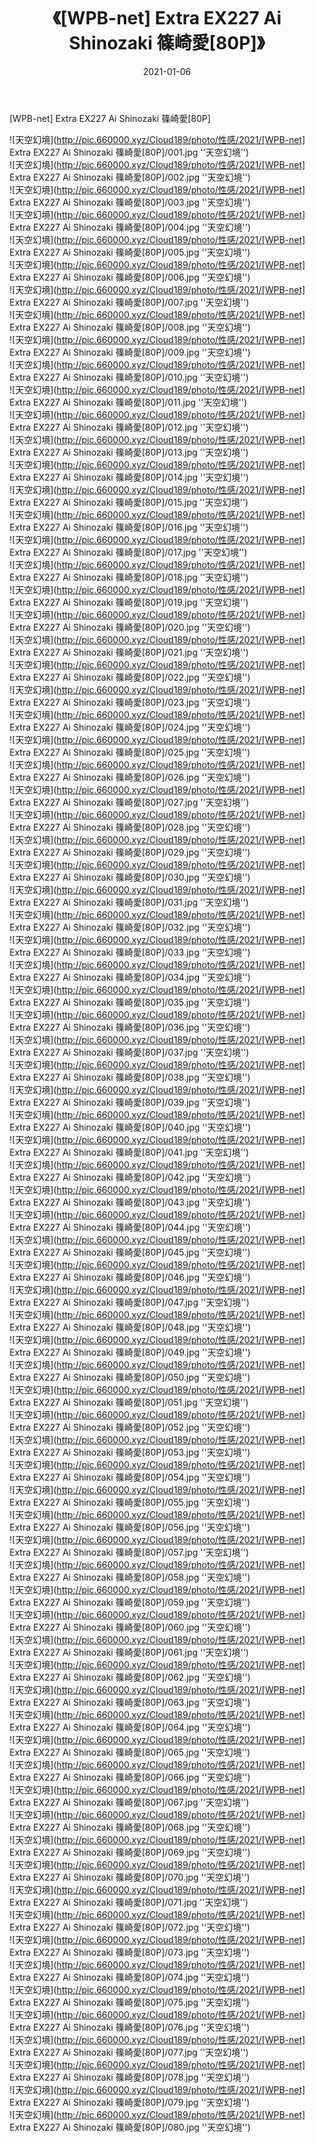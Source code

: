 ﻿---
layout: post
title:  《[WPB-net] Extra EX227 Ai Shinozaki 篠崎愛[80P]》
date:   2021-01-06
img: http://pic.660000.xyz/Cloud189/photo/性感/2021/[WPB-net] Extra EX227 Ai Shinozaki 篠崎愛[80P]/000.jpg
categories: [美女, 性感, 泳衣]
---

[WPB-net] Extra EX227 Ai Shinozaki 篠崎愛[80P]



![天空幻境](http://pic.660000.xyz/Cloud189/photo/性感/2021/[WPB-net] Extra EX227 Ai Shinozaki 篠崎愛[80P]/001.jpg ''天空幻境'') <br>
![天空幻境](http://pic.660000.xyz/Cloud189/photo/性感/2021/[WPB-net] Extra EX227 Ai Shinozaki 篠崎愛[80P]/002.jpg ''天空幻境'') <br>
![天空幻境](http://pic.660000.xyz/Cloud189/photo/性感/2021/[WPB-net] Extra EX227 Ai Shinozaki 篠崎愛[80P]/003.jpg ''天空幻境'') <br>
![天空幻境](http://pic.660000.xyz/Cloud189/photo/性感/2021/[WPB-net] Extra EX227 Ai Shinozaki 篠崎愛[80P]/004.jpg ''天空幻境'') <br>
![天空幻境](http://pic.660000.xyz/Cloud189/photo/性感/2021/[WPB-net] Extra EX227 Ai Shinozaki 篠崎愛[80P]/005.jpg ''天空幻境'') <br>
![天空幻境](http://pic.660000.xyz/Cloud189/photo/性感/2021/[WPB-net] Extra EX227 Ai Shinozaki 篠崎愛[80P]/006.jpg ''天空幻境'') <br>
![天空幻境](http://pic.660000.xyz/Cloud189/photo/性感/2021/[WPB-net] Extra EX227 Ai Shinozaki 篠崎愛[80P]/007.jpg ''天空幻境'') <br>
![天空幻境](http://pic.660000.xyz/Cloud189/photo/性感/2021/[WPB-net] Extra EX227 Ai Shinozaki 篠崎愛[80P]/008.jpg ''天空幻境'') <br>
![天空幻境](http://pic.660000.xyz/Cloud189/photo/性感/2021/[WPB-net] Extra EX227 Ai Shinozaki 篠崎愛[80P]/009.jpg ''天空幻境'') <br>
![天空幻境](http://pic.660000.xyz/Cloud189/photo/性感/2021/[WPB-net] Extra EX227 Ai Shinozaki 篠崎愛[80P]/010.jpg ''天空幻境'') <br>
![天空幻境](http://pic.660000.xyz/Cloud189/photo/性感/2021/[WPB-net] Extra EX227 Ai Shinozaki 篠崎愛[80P]/011.jpg ''天空幻境'') <br>
![天空幻境](http://pic.660000.xyz/Cloud189/photo/性感/2021/[WPB-net] Extra EX227 Ai Shinozaki 篠崎愛[80P]/012.jpg ''天空幻境'') <br>
![天空幻境](http://pic.660000.xyz/Cloud189/photo/性感/2021/[WPB-net] Extra EX227 Ai Shinozaki 篠崎愛[80P]/013.jpg ''天空幻境'') <br>
![天空幻境](http://pic.660000.xyz/Cloud189/photo/性感/2021/[WPB-net] Extra EX227 Ai Shinozaki 篠崎愛[80P]/014.jpg ''天空幻境'') <br>
![天空幻境](http://pic.660000.xyz/Cloud189/photo/性感/2021/[WPB-net] Extra EX227 Ai Shinozaki 篠崎愛[80P]/015.jpg ''天空幻境'') <br>
![天空幻境](http://pic.660000.xyz/Cloud189/photo/性感/2021/[WPB-net] Extra EX227 Ai Shinozaki 篠崎愛[80P]/016.jpg ''天空幻境'') <br>
![天空幻境](http://pic.660000.xyz/Cloud189/photo/性感/2021/[WPB-net] Extra EX227 Ai Shinozaki 篠崎愛[80P]/017.jpg ''天空幻境'') <br>
![天空幻境](http://pic.660000.xyz/Cloud189/photo/性感/2021/[WPB-net] Extra EX227 Ai Shinozaki 篠崎愛[80P]/018.jpg ''天空幻境'') <br>
![天空幻境](http://pic.660000.xyz/Cloud189/photo/性感/2021/[WPB-net] Extra EX227 Ai Shinozaki 篠崎愛[80P]/019.jpg ''天空幻境'') <br>
![天空幻境](http://pic.660000.xyz/Cloud189/photo/性感/2021/[WPB-net] Extra EX227 Ai Shinozaki 篠崎愛[80P]/020.jpg ''天空幻境'') <br>
![天空幻境](http://pic.660000.xyz/Cloud189/photo/性感/2021/[WPB-net] Extra EX227 Ai Shinozaki 篠崎愛[80P]/021.jpg ''天空幻境'') <br>
![天空幻境](http://pic.660000.xyz/Cloud189/photo/性感/2021/[WPB-net] Extra EX227 Ai Shinozaki 篠崎愛[80P]/022.jpg ''天空幻境'') <br>
![天空幻境](http://pic.660000.xyz/Cloud189/photo/性感/2021/[WPB-net] Extra EX227 Ai Shinozaki 篠崎愛[80P]/023.jpg ''天空幻境'') <br>
![天空幻境](http://pic.660000.xyz/Cloud189/photo/性感/2021/[WPB-net] Extra EX227 Ai Shinozaki 篠崎愛[80P]/024.jpg ''天空幻境'') <br>
![天空幻境](http://pic.660000.xyz/Cloud189/photo/性感/2021/[WPB-net] Extra EX227 Ai Shinozaki 篠崎愛[80P]/025.jpg ''天空幻境'') <br>
![天空幻境](http://pic.660000.xyz/Cloud189/photo/性感/2021/[WPB-net] Extra EX227 Ai Shinozaki 篠崎愛[80P]/026.jpg ''天空幻境'') <br>
![天空幻境](http://pic.660000.xyz/Cloud189/photo/性感/2021/[WPB-net] Extra EX227 Ai Shinozaki 篠崎愛[80P]/027.jpg ''天空幻境'') <br>
![天空幻境](http://pic.660000.xyz/Cloud189/photo/性感/2021/[WPB-net] Extra EX227 Ai Shinozaki 篠崎愛[80P]/028.jpg ''天空幻境'') <br>
![天空幻境](http://pic.660000.xyz/Cloud189/photo/性感/2021/[WPB-net] Extra EX227 Ai Shinozaki 篠崎愛[80P]/029.jpg ''天空幻境'') <br>
![天空幻境](http://pic.660000.xyz/Cloud189/photo/性感/2021/[WPB-net] Extra EX227 Ai Shinozaki 篠崎愛[80P]/030.jpg ''天空幻境'') <br>
![天空幻境](http://pic.660000.xyz/Cloud189/photo/性感/2021/[WPB-net] Extra EX227 Ai Shinozaki 篠崎愛[80P]/031.jpg ''天空幻境'') <br>
![天空幻境](http://pic.660000.xyz/Cloud189/photo/性感/2021/[WPB-net] Extra EX227 Ai Shinozaki 篠崎愛[80P]/032.jpg ''天空幻境'') <br>
![天空幻境](http://pic.660000.xyz/Cloud189/photo/性感/2021/[WPB-net] Extra EX227 Ai Shinozaki 篠崎愛[80P]/033.jpg ''天空幻境'') <br>
![天空幻境](http://pic.660000.xyz/Cloud189/photo/性感/2021/[WPB-net] Extra EX227 Ai Shinozaki 篠崎愛[80P]/034.jpg ''天空幻境'') <br>
![天空幻境](http://pic.660000.xyz/Cloud189/photo/性感/2021/[WPB-net] Extra EX227 Ai Shinozaki 篠崎愛[80P]/035.jpg ''天空幻境'') <br>
![天空幻境](http://pic.660000.xyz/Cloud189/photo/性感/2021/[WPB-net] Extra EX227 Ai Shinozaki 篠崎愛[80P]/036.jpg ''天空幻境'') <br>
![天空幻境](http://pic.660000.xyz/Cloud189/photo/性感/2021/[WPB-net] Extra EX227 Ai Shinozaki 篠崎愛[80P]/037.jpg ''天空幻境'') <br>
![天空幻境](http://pic.660000.xyz/Cloud189/photo/性感/2021/[WPB-net] Extra EX227 Ai Shinozaki 篠崎愛[80P]/038.jpg ''天空幻境'') <br>
![天空幻境](http://pic.660000.xyz/Cloud189/photo/性感/2021/[WPB-net] Extra EX227 Ai Shinozaki 篠崎愛[80P]/039.jpg ''天空幻境'') <br>
![天空幻境](http://pic.660000.xyz/Cloud189/photo/性感/2021/[WPB-net] Extra EX227 Ai Shinozaki 篠崎愛[80P]/040.jpg ''天空幻境'') <br>
![天空幻境](http://pic.660000.xyz/Cloud189/photo/性感/2021/[WPB-net] Extra EX227 Ai Shinozaki 篠崎愛[80P]/041.jpg ''天空幻境'') <br>
![天空幻境](http://pic.660000.xyz/Cloud189/photo/性感/2021/[WPB-net] Extra EX227 Ai Shinozaki 篠崎愛[80P]/042.jpg ''天空幻境'') <br>
![天空幻境](http://pic.660000.xyz/Cloud189/photo/性感/2021/[WPB-net] Extra EX227 Ai Shinozaki 篠崎愛[80P]/043.jpg ''天空幻境'') <br>
![天空幻境](http://pic.660000.xyz/Cloud189/photo/性感/2021/[WPB-net] Extra EX227 Ai Shinozaki 篠崎愛[80P]/044.jpg ''天空幻境'') <br>
![天空幻境](http://pic.660000.xyz/Cloud189/photo/性感/2021/[WPB-net] Extra EX227 Ai Shinozaki 篠崎愛[80P]/045.jpg ''天空幻境'') <br>
![天空幻境](http://pic.660000.xyz/Cloud189/photo/性感/2021/[WPB-net] Extra EX227 Ai Shinozaki 篠崎愛[80P]/046.jpg ''天空幻境'') <br>
![天空幻境](http://pic.660000.xyz/Cloud189/photo/性感/2021/[WPB-net] Extra EX227 Ai Shinozaki 篠崎愛[80P]/047.jpg ''天空幻境'') <br>
![天空幻境](http://pic.660000.xyz/Cloud189/photo/性感/2021/[WPB-net] Extra EX227 Ai Shinozaki 篠崎愛[80P]/048.jpg ''天空幻境'') <br>
![天空幻境](http://pic.660000.xyz/Cloud189/photo/性感/2021/[WPB-net] Extra EX227 Ai Shinozaki 篠崎愛[80P]/049.jpg ''天空幻境'') <br>
![天空幻境](http://pic.660000.xyz/Cloud189/photo/性感/2021/[WPB-net] Extra EX227 Ai Shinozaki 篠崎愛[80P]/050.jpg ''天空幻境'') <br>
![天空幻境](http://pic.660000.xyz/Cloud189/photo/性感/2021/[WPB-net] Extra EX227 Ai Shinozaki 篠崎愛[80P]/051.jpg ''天空幻境'') <br>
![天空幻境](http://pic.660000.xyz/Cloud189/photo/性感/2021/[WPB-net] Extra EX227 Ai Shinozaki 篠崎愛[80P]/052.jpg ''天空幻境'') <br>
![天空幻境](http://pic.660000.xyz/Cloud189/photo/性感/2021/[WPB-net] Extra EX227 Ai Shinozaki 篠崎愛[80P]/053.jpg ''天空幻境'') <br>
![天空幻境](http://pic.660000.xyz/Cloud189/photo/性感/2021/[WPB-net] Extra EX227 Ai Shinozaki 篠崎愛[80P]/054.jpg ''天空幻境'') <br>
![天空幻境](http://pic.660000.xyz/Cloud189/photo/性感/2021/[WPB-net] Extra EX227 Ai Shinozaki 篠崎愛[80P]/055.jpg ''天空幻境'') <br>
![天空幻境](http://pic.660000.xyz/Cloud189/photo/性感/2021/[WPB-net] Extra EX227 Ai Shinozaki 篠崎愛[80P]/056.jpg ''天空幻境'') <br>
![天空幻境](http://pic.660000.xyz/Cloud189/photo/性感/2021/[WPB-net] Extra EX227 Ai Shinozaki 篠崎愛[80P]/057.jpg ''天空幻境'') <br>
![天空幻境](http://pic.660000.xyz/Cloud189/photo/性感/2021/[WPB-net] Extra EX227 Ai Shinozaki 篠崎愛[80P]/058.jpg ''天空幻境'') <br>
![天空幻境](http://pic.660000.xyz/Cloud189/photo/性感/2021/[WPB-net] Extra EX227 Ai Shinozaki 篠崎愛[80P]/059.jpg ''天空幻境'') <br>
![天空幻境](http://pic.660000.xyz/Cloud189/photo/性感/2021/[WPB-net] Extra EX227 Ai Shinozaki 篠崎愛[80P]/060.jpg ''天空幻境'') <br>
![天空幻境](http://pic.660000.xyz/Cloud189/photo/性感/2021/[WPB-net] Extra EX227 Ai Shinozaki 篠崎愛[80P]/061.jpg ''天空幻境'') <br>
![天空幻境](http://pic.660000.xyz/Cloud189/photo/性感/2021/[WPB-net] Extra EX227 Ai Shinozaki 篠崎愛[80P]/062.jpg ''天空幻境'') <br>
![天空幻境](http://pic.660000.xyz/Cloud189/photo/性感/2021/[WPB-net] Extra EX227 Ai Shinozaki 篠崎愛[80P]/063.jpg ''天空幻境'') <br>
![天空幻境](http://pic.660000.xyz/Cloud189/photo/性感/2021/[WPB-net] Extra EX227 Ai Shinozaki 篠崎愛[80P]/064.jpg ''天空幻境'') <br>
![天空幻境](http://pic.660000.xyz/Cloud189/photo/性感/2021/[WPB-net] Extra EX227 Ai Shinozaki 篠崎愛[80P]/065.jpg ''天空幻境'') <br>
![天空幻境](http://pic.660000.xyz/Cloud189/photo/性感/2021/[WPB-net] Extra EX227 Ai Shinozaki 篠崎愛[80P]/066.jpg ''天空幻境'') <br>
![天空幻境](http://pic.660000.xyz/Cloud189/photo/性感/2021/[WPB-net] Extra EX227 Ai Shinozaki 篠崎愛[80P]/067.jpg ''天空幻境'') <br>
![天空幻境](http://pic.660000.xyz/Cloud189/photo/性感/2021/[WPB-net] Extra EX227 Ai Shinozaki 篠崎愛[80P]/068.jpg ''天空幻境'') <br>
![天空幻境](http://pic.660000.xyz/Cloud189/photo/性感/2021/[WPB-net] Extra EX227 Ai Shinozaki 篠崎愛[80P]/069.jpg ''天空幻境'') <br>
![天空幻境](http://pic.660000.xyz/Cloud189/photo/性感/2021/[WPB-net] Extra EX227 Ai Shinozaki 篠崎愛[80P]/070.jpg ''天空幻境'') <br>
![天空幻境](http://pic.660000.xyz/Cloud189/photo/性感/2021/[WPB-net] Extra EX227 Ai Shinozaki 篠崎愛[80P]/071.jpg ''天空幻境'') <br>
![天空幻境](http://pic.660000.xyz/Cloud189/photo/性感/2021/[WPB-net] Extra EX227 Ai Shinozaki 篠崎愛[80P]/072.jpg ''天空幻境'') <br>
![天空幻境](http://pic.660000.xyz/Cloud189/photo/性感/2021/[WPB-net] Extra EX227 Ai Shinozaki 篠崎愛[80P]/073.jpg ''天空幻境'') <br>
![天空幻境](http://pic.660000.xyz/Cloud189/photo/性感/2021/[WPB-net] Extra EX227 Ai Shinozaki 篠崎愛[80P]/074.jpg ''天空幻境'') <br>
![天空幻境](http://pic.660000.xyz/Cloud189/photo/性感/2021/[WPB-net] Extra EX227 Ai Shinozaki 篠崎愛[80P]/075.jpg ''天空幻境'') <br>
![天空幻境](http://pic.660000.xyz/Cloud189/photo/性感/2021/[WPB-net] Extra EX227 Ai Shinozaki 篠崎愛[80P]/076.jpg ''天空幻境'') <br>
![天空幻境](http://pic.660000.xyz/Cloud189/photo/性感/2021/[WPB-net] Extra EX227 Ai Shinozaki 篠崎愛[80P]/077.jpg ''天空幻境'') <br>
![天空幻境](http://pic.660000.xyz/Cloud189/photo/性感/2021/[WPB-net] Extra EX227 Ai Shinozaki 篠崎愛[80P]/078.jpg ''天空幻境'') <br>
![天空幻境](http://pic.660000.xyz/Cloud189/photo/性感/2021/[WPB-net] Extra EX227 Ai Shinozaki 篠崎愛[80P]/079.jpg ''天空幻境'') <br>
![天空幻境](http://pic.660000.xyz/Cloud189/photo/性感/2021/[WPB-net] Extra EX227 Ai Shinozaki 篠崎愛[80P]/080.jpg ''天空幻境'') <br>